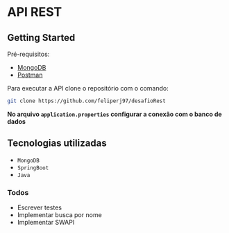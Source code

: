 # API REST

## Getting Started
Pré-requisitos:
* [MongoDB](www.mongodb.com)
* [Postman](https://www.getpostman.com/apps)
 

Para executar a API clone o repositório com o comando:
```sh
git clone https://github.com/feliperj97/desafioRest
```
**No arquivo `application.properties` configurar a conexão com o banco de dados**
## Tecnologias utilizadas
* `MongoDB`
* `SpringBoot`
* `Java`
  

### Todos

 - Escrever testes
 - Implementar busca por nome
 - Implementar SWAPI
